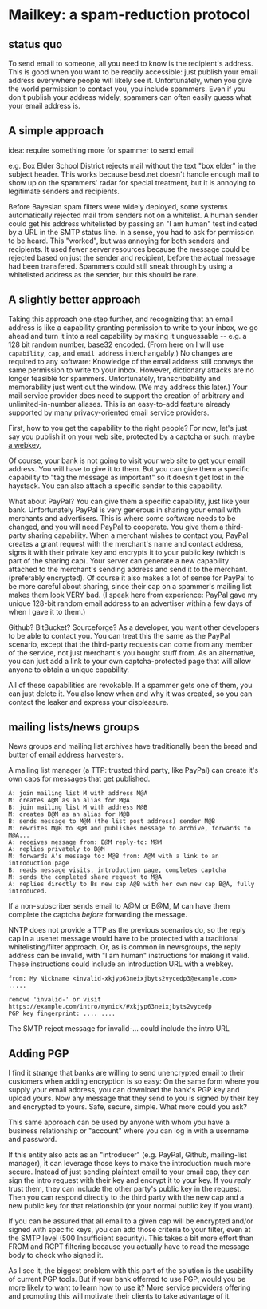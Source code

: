 Mailkey: a spam-reduction protocol
==================================

status quo
----------

To send email to someone, all you need to know is the recipient's address.
This is good when you want to be readily accessible: just publish your email
address everywhere people will likely see it.  Unfortunately, when you give
the world permission to contact you, you include spammers.  Even if you don't
publish your address widely, spammers can often easily guess what your email
address is.


A simple approach
-----------------

idea: require something more for spammer to send email

e.g. Box Elder School District rejects mail without the text "box elder" in
the subject header.  This works because besd.net doesn't handle enough mail to
show up on the spammers' radar for special treatment, but it is annoying to
legitimate senders and recipients.

Before Bayesian spam filters were widely deployed, some systems automatically
rejected mail from senders not on a whitelist.  A human sender could get his
address whitelisted by passing an "I am human" test indicated by a URL in the
SMTP status line.  In a sense, you had to ask for permission to be heard. This
"worked", but was annoying for both senders and recipients. It used fewer server
resources because the message could be rejected based on just the sender and
recipient, before the actual message had been transfered.  Spammers could
still sneak through by using a whitelisted address as the sender, but this
should be rare.

A slightly better approach
--------------------------

Taking this approach one step further, and recognizing that an email address
is like a capability granting permission to write to your inbox, we go ahead
and turn it into a real capability by making it unguessable -- e.g. a 128 bit
random number, base32 encoded. (From here on I will use `capability`, `cap`,
and `email address` interchangably.) No changes are required to any software:
Knowledge of the email address still conveys the same permission to write to
your inbox.  However, dictionary attacks are no longer feasible for spammers.
Unfortunately, transcribability and memorability just went out the window. (We
may address this later.)  Your mail service provider does need to support the
creation of arbitrary and unlimited-in-number aliases. This is an easy-to-add
feature already supported by many privacy-oriented email service providers.

First, how to you get the capability to the right people? For now, let's just
say you publish it on your web site, protected by a captcha or such. [maybe a
webkey.](http://waterken.sourceforge.net/web-key/)

Of course, your bank is not going to visit your web site to get your email
address. You will have to give it to them. But you can give them a specific
capability to "tag the message as important" so it doesn't get lost in the
haystack.  You can also attach a specific sender to this capability.

What about PayPal? You can give them a specific capability, just like your
bank.  Unfortunately PayPal is very generous in sharing your email with
merchants and advertisers. This is where some software needs to be changed,
and you will need PayPal to cooperate.  You give them a third-party sharing
capability. When a merchant wishes to contact you, PayPal creates a grant
request with the merchant's name and contact address, signs it with their
private key and encrypts it to your public key (which is part of the sharing
cap).  Your server can generate a new capability attached to the merchant's
sending address and send it to the merchant. (preferably encrypted). Of course
it also makes a lot of sense for PayPal to be more careful about sharing,
since their cap on a spammer's mailing list makes them look VERY bad. (I
speak here from experience: PayPal gave my unique 128-bit random email address
to an advertiser within a few days of when I gave it to them.)

Github? BitBucket? Sourceforge?  As a developer, you want other developers to
be able to contact you. You can treat this the same as the PayPal scenario,
except that the third-party requests can come from any member of the service,
not just merchant's you bought stuff from.  As an alternative, you can just
add a link to your own captcha-protected page that will allow anyone to obtain
a unique capability.

All of these capabilities are revokable.  If a spammer gets one of them, you
can just delete it. You also know when and why it was created, so you can
contact the leaker and express your displeasure.

mailing lists/news groups
-------------------------
News groups and mailing list archives have traditionally been the bread and
butter of email address harvesters.

A mailing list manager (a TTP: trusted third party, like PayPal) can create
it's own caps for messages that get published.

    A: join mailing list M with address M@A
    M: creates A@M as an alias for M@A
    B: join mailing list M with address M@B
    M: creates B@M as an alias for M@B
    B: sends message to M@M (the list post address) sender M@B
    M: rewrites M@B to B@M and publishes message to archive, forwards to M@A...
    A: receives message from: B@M reply-to: M@M
    A: replies privately to B@M
    M: forwards A's message to: M@B from: A@M with a link to an introduction page
    B: reads message visits, introduction page, completes captcha
    M: sends the completed share request to M@A
    A: replies directly to Bs new cap A@B with her own new cap B@A, fully introduced.

If a non-subscriber sends email to A@M or B@M, M can have them complete the
captcha *before* forwarding the message.


NNTP does not provide a TTP as the previous scenarios do, so the reply cap in
a usenet message would have to be protected with a traditional
whitelisting/filter approach.  Or, as is common in newsgroups, the reply
address can be invalid, with "I am human" instructions for making it valid.
These instructions could include an introduction URL with a webkey.

    from: My Nickname <invalid-xkjyp63neixjbyts2vycedp3@example.com>
    .....

    remove 'invalid-' or visit
    https://example.com/intro/mynick/#xkjyp63neixjbyts2vycedp
    PGP key fingerprint: .... ....

The SMTP reject message for invalid-... could include the intro URL


Adding PGP
----------

I find it strange that banks are willing to send unencrypted email to their
customers when adding encryption is so easy:  On the same form where you
supply your email address, you can download the bank's PGP key and upload
yours.  Now any message that they send to you is signed by their key and
encrypted to yours. Safe, secure, simple. What more could you ask?

This same approach can be used by anyone with whom you have a business
relationship or "account" where you can log in with a username and password.

If this entity also acts as an "introducer" (e.g. PayPal, Github, mailing-list
manager), it can leverage those keys to make the introduction much more
secure. Instead of just sending plaintext email to your email cap, they can
sign the intro request with their key and encrypt it to your key.  If you
*realy* trust them, they can include the other party's public key in the
request. Then you can respond directly to the third party with the new cap and
a new public key for that relationship (or your normal public key if you
want).

If you can be assured that all email to a given cap will be encrypted and/or
signed with specific keys, you can add those criteria to your filter, even at
the SMTP level (500 Insufficient security). This takes a bit more effort than
FROM and RCPT filtering because you actually have to read the message body to
check who signed it.

As I see it, the biggest problem with this part of the solution is the
usability of current PGP tools.  But if your bank offerred to use PGP, would
you be more likely to want to learn how to use it?  More service providers
offering and promoting this will motivate their clients to take advantage of
it.

